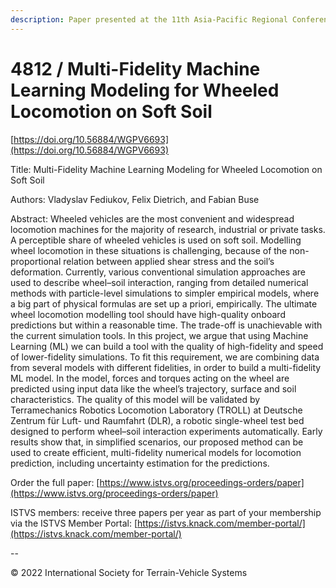 ```yaml
---
description: Paper presented at the 11th Asia-Pacific Regional Conference of the ISTVS
---
```


# 4812 / Multi-Fidelity Machine Learning Modeling for Wheeled Locomotion on Soft Soil

[https://doi.org/10.56884/WGPV6693](https://doi.org/10.56884/WGPV6693)

Title: Multi-Fidelity Machine Learning Modeling for Wheeled Locomotion on Soft Soil

Authors: Vladyslav Fediukov, Felix Dietrich, and Fabian Buse

Abstract: Wheeled vehicles are the most convenient and widespread locomotion machines for the majority of research, industrial or private tasks. A perceptible share of wheeled vehicles is used on soft soil. Modelling wheel locomotion in these situations is challenging, because of the non-proportional relation between applied shear stress and the soil’s deformation. Currently, various conventional simulation approaches are used to describe wheel–soil interaction, ranging from detailed numerical methods with particle-level simulations to simpler empirical models, where a big part of physical formulas are set up a priori, empirically. The ultimate wheel locomotion modelling tool should have high-quality onboard predictions but within a reasonable time. The trade-off is unachievable with the current simulation tools. In this project, we argue that using Machine Learning (ML) we can build a tool with the quality of high-fidelity and speed of lower-fidelity simulations. To fit this requirement, we are combining data from several models with different fidelities, in order to build a multi-fidelity ML model. In the model, forces and torques acting on the wheel are predicted using input data like the wheel’s trajectory, surface and soil characteristics. The quality of this model will be validated by Terramechanics Robotics Locomotion Laboratory (TROLL) at Deutsche Zentrum für Luft- und Raumfahrt (DLR), a robotic single-wheel test bed designed to perform wheel–soil interaction experiments automatically. Early results show that, in simplified scenarios, our proposed method can be used to create efficient, multi-fidelity numerical models for locomotion prediction, including uncertainty estimation for the predictions.

Order the full paper: [https://www.istvs.org/proceedings-orders/paper](https://www.istvs.org/proceedings-orders/paper)

ISTVS members: receive three papers per year as part of your membership via the ISTVS Member Portal: [https://istvs.knack.com/member-portal/](https://istvs.knack.com/member-portal/)

\--

© 2022 International Society for Terrain-Vehicle Systems
